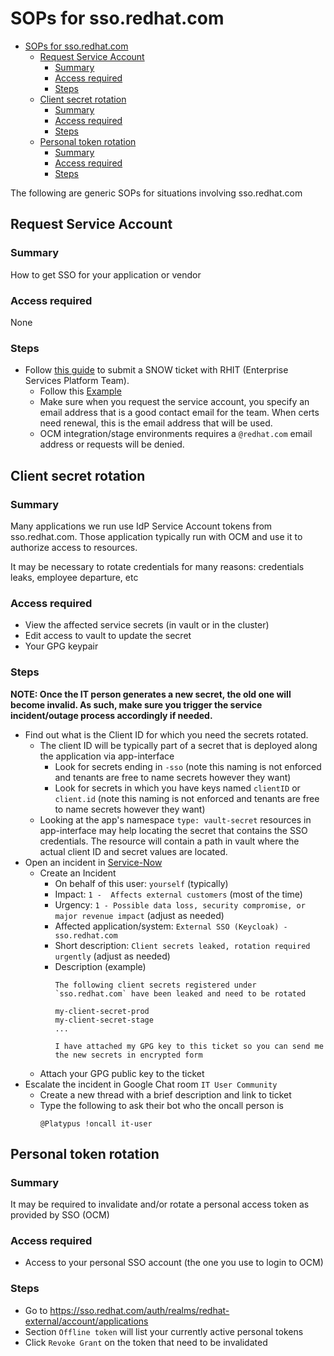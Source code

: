 # SOPs for sso.redhat.com

- [SOPs for sso.redhat.com](#sops-for-ssoredhatcom)
  - [Request Service Account](#request-service-account)
    - [Summary](#summary)
    - [Access required](#access-required)
    - [Steps](#steps)
  - [Client secret rotation](#client-secret-rotation)
    - [Summary](#summary)
    - [Access required](#access-required)
    - [Steps](#steps)
  - [Personal token rotation](#personal-token-rotation)
    - [Summary](#summary-1)
    - [Access required](#access-required-1)
    - [Steps](#steps-1)

The following are generic SOPs for situations involving sso.redhat.com

## Request Service Account

### Summary

How to get SSO for your application or vendor

### Access required

None

### Steps

- Follow [this guide](https://source.redhat.com/groups/public/identity-access-management/identity__access_management_wiki/how_to_get_sso_for_your_application_or_vendor_abridged) to submit a SNOW ticket with RHIT (Enterprise Services Platform Team).
  - Follow this [Example](https://redhat.service-now.com/surl.do?n=RH0053947)
  - Make sure when you request the service account, you specify an email address that is a good contact email for the team. When certs need renewal, this is the email address that will be used.
  - OCM integration/stage environments requires a `@redhat.com` email address or requests will be denied.


## Client secret rotation

### Summary

Many applications we run use IdP Service Account tokens from sso.redhat.com. Those application typically run with OCM and use it to authorize access to resources.

It may be necessary to rotate credentials for many reasons: credentials leaks, employee departure, etc

### Access required

- View the affected service secrets (in vault or in the cluster)
- Edit access to vault to update the secret
- Your GPG keypair

### Steps

**NOTE: Once the IT person generates a new secret, the old one will become invalid. As such, make sure you trigger the service incident/outage process accordingly if needed.**

- Find out what is the Client ID for which you need the secrets rotated.
  - The client ID will be typically part of a secret that is deployed along the application via app-interface
    - Look for secrets ending in `-sso` (note this naming is not enforced and tenants are free to name secrets however they want)
    - Look for secrets in which you have keys named `clientID` or `client.id` (note this naming is not enforced and tenants are free to name secrets however they want)
  - Looking at the app's namespace `type: vault-secret` resources in app-interface may help locating the secret that contains the SSO credentials. The resource will contain a path in vault where the actual client ID and secret values are located.
- Open an incident in [Service-Now](https://redhat.service-now.com/)
  - Create an Incident
    - On behalf of this user: `yourself` (typically)
    - Impact: `1 -  Affects external customers` (most of the time)
    - Urgency: `1 - Possible data loss, security compromise, or major revenue impact` (adjust as needed)
    - Affected application/system: `External SSO (Keycloak) - sso.redhat.com`
    - Short description: `Client secrets leaked, rotation required urgently` (adjust as needed)
    - Description (example)
        ```
        The following client secrets registered under `sso.redhat.com` have been leaked and need to be rotated

        my-client-secret-prod
        my-client-secret-stage
        ...

        I have attached my GPG key to this ticket so you can send me the new secrets in encrypted form
        ```
  - Attach your GPG public key to the ticket
- Escalate the incident in Google Chat room `IT User Community`
    - Create a new thread with a brief description and link to ticket
    - Type the following to ask their bot who the oncall person is
        ```
        @Platypus !oncall it-user
        ```

## Personal token rotation

### Summary

It may be required to invalidate and/or rotate a personal access token as provided by SSO (OCM)

### Access required

- Access to your personal SSO account (the one you use to login to OCM)

### Steps

- Go to https://sso.redhat.com/auth/realms/redhat-external/account/applications
- Section `Offline token` will list your currently active personal tokens
- Click `Revoke Grant` on the token that need to be invalidated
